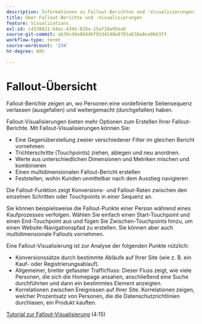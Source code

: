 ```yaml
---
description: Informationen zu Fallout-Berichten und -Visualisierungen.
title: Über Fallout-Berichte und -Visualisierungen
feature: Visualizations
exl-id: c4338821-64ac-4345-828a-15af18a95ea6
source-git-commit: ab30cd4e884dbf92d4148e8f81a638a8ea0b63f3
workflow-type: tm+mt
source-wordcount: '234'
ht-degree: 80%

---
```


# Fallout-Übersicht

Fallout-Berichte zeigen an, wo Personen eine vordefinierte Seitensequenz verlassen (ausgefallen) und weitergemacht (durchgefallen) haben.

Fallout-Visualisierungen bieten mehr Optionen zum Erstellen Ihrer Fallout-Berichte. Mit Fallout-Visualisierungen können Sie:

* Eine Gegenüberstellung zweier verschiedener Filter im gleichen Bericht vornehmen.
* Trichterschritte (Touchpoints) ziehen, ablegen und neu anordnen.
* Werte aus unterschiedlichen Dimensionen und Metriken mischen und kombinieren
* Einen multidimensionalen Fallout-Bericht erstellen
* Feststellen, wohin Kunden unmittelbar nach dem Ausstieg navigieren

Die Fallout-Funktion zeigt Konversions- und Fallout-Raten zwischen den einzelnen Schritten oder Touchpoints in einer Sequenz an.

Sie können beispielsweise die Fallout-Punkte einer Person während eines Kaufprozesses verfolgen. Wählen Sie einfach einen Start-Touchpoint und einen End-Touchpoint aus und fügen Sie Zwischen-Touchpoints hinzu, um einen Website-Navigationspfad zu erstellen. Sie können aber auch multidimensionale Fallouts vornehmen.

Eine Fallout-Visualisierung ist zur Analyse der folgenden Punkte nützlich:

* Konversionssätze durch bestimmte Abläufe auf Ihrer Site (wie z. B. ein Kauf- oder Registrierungsablauf).
* Allgemeiner, breiter gefasster Trafficfluss: Dieser Fluss zeigt, wie viele Personen, die sich die Homepage ansahen, anschließend eine Suche durchführten und dann ein bestimmtes Element anzeigten.
* Korrelationen zwischen Ereignissen auf Ihrer Site. Korrelationen zeigen, welcher Prozentsatz von Personen, die die Datenschutzrichtlinien durchlasen, ein Produkt kauften.

[Tutorial zur Fallout-Visualisierung](https://experienceleague.adobe.com/docs/analytics-learn/tutorials/analysis-workspace/analyzing-customer-journeys/fallout-visualization.html?lang=de) (4:15)


